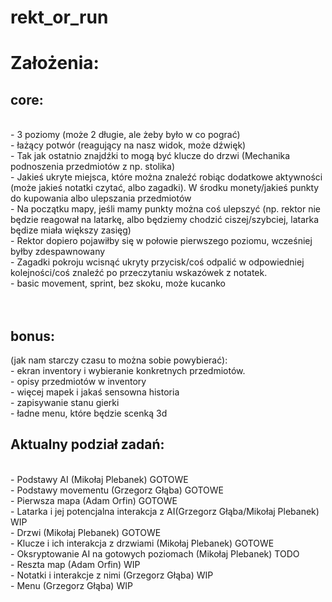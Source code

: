 # rekt_or_run
<h1>Założenia:</h1>
<h2>core:</h2><br>
- 3 poziomy (może 2 długie, ale żeby było w co pograć)<br>
- łażący potwór (reagujący na nasz widok, może dźwięk)<br>
- Tak jak ostatnio znajdźki to mogą być klucze do drzwi (Mechanika podnoszenia przedmiotów z np. stolika)<br>
- Jakieś ukryte miejsca, które można znaleźć robiąc dodatkowe aktywności (może jakieś notatki czytać, albo zagadki). W środku monety/jakieś punkty do kupowania albo ulepszania przedmiotów<br>
- Na początku mapy, jeśli mamy punkty można coś ulepszyć (np. rektor nie będzie reagował na latarkę, albo będziemy chodzić ciszej/szybciej, latarka będize miała większy zasięg)<br>
- Rektor dopiero pojawiłby się w połowie pierwszego poziomu, wcześniej byłby zdespawnowany<br>
- Zagadki pokroju wcisnąć ukryty przycisk/coś odpalić w odpowiedniej kolejności/coś znaleźć po przeczytaniu wskazówek z notatek.<br>
- basic movement, sprint, bez skoku, może kucanko<br>
<br><br>
<h2>bonus:</h2> (jak nam starczy czasu to można sobie powybierać):<br>
- ekran inventory i wybieranie konkretnych przedmiotów.<br>
- opisy przedmiotów w inventory<br>
- więcej mapek i jakaś sensowna historia<br>
- zapisywanie stanu gierki<br>
- ładne menu, które będzie scenką 3d<br>


<h2>Aktualny podział zadań:</h2><br>
- Podstawy AI (Mikołaj Plebanek) GOTOWE<br>
- Podstawy movementu (Grzegorz Głąba) GOTOWE<br>
- Pierwsza mapa (Adam Orfin) GOTOWE<br>
- Latarka i jej potencjalna interakcja z AI(Grzegorz Głąba/Mikołaj Plebanek) WIP<br>
- Drzwi (Mikołaj Plebanek) GOTOWE<br>
- Klucze i ich interakcja z drzwiami (Mikołaj Plebanek) GOTOWE<br>
- Oksryptowanie AI na gotowych poziomach (Mikołaj Plebanek) TODO<br>
- Reszta map (Adam Orfin) WIP<br>
- Notatki i interakcje z nimi (Grzegorz Głąba) WIP<br>
- Menu (Grzegorz Głąba) WIP <br>
